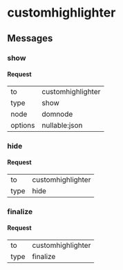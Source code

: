 ---
---

# customhighlighter #

## Messages ##

### show ###

#### Request ####

<table>

<tr>
<td>to</td>
<td>customhighlighter</td>
</tr>

<tr>
<td>type</td>
<td>show</td>
</tr>

<tr>
<td>node</td>
<td>domnode</td>
</tr>

<tr>
<td>options</td>
<td>nullable:json</td>
</tr>

</table>

### hide ###

#### Request ####

<table>

<tr>
<td>to</td>
<td>customhighlighter</td>
</tr>

<tr>
<td>type</td>
<td>hide</td>
</tr>

</table>

### finalize ###

#### Request ####

<table>

<tr>
<td>to</td>
<td>customhighlighter</td>
</tr>

<tr>
<td>type</td>
<td>finalize</td>
</tr>

</table>
